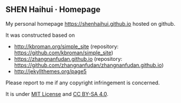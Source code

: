 ## SHEN Haihui · Homepage

My personal homepage https://shenhaihui.github.io hosted on github.

It was constructed based on
* http://kbroman.org/simple_site (repository: https://github.com/kbroman/simple_site)
* https://zhangnanfudan.github.io (repository: https://github.com/zhangnanfudan/zhangnanfudan.github.io)
* http://jekyllthemes.org/page5

Please report to me if any copyright infringement is concerned.

It is under [MIT License](/LICENSE) and [CC BY-SA 4.0](https://creativecommons.org/licenses/by-sa/4.0/deed.en).
